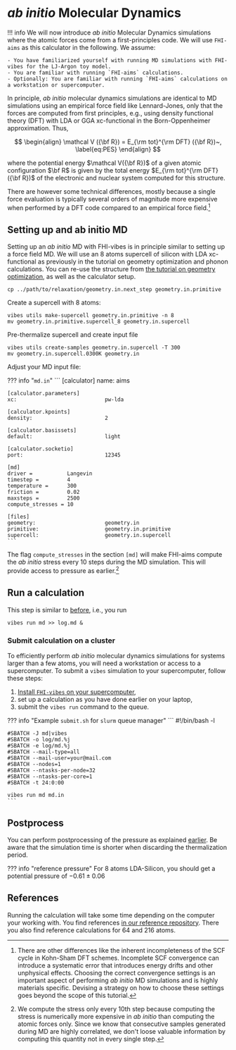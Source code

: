 # _ab initio_ Molecular Dynamics

!!! info
	We will now introduce _ab initio_ Molecular Dynamics simulations where the atomic forces come from a first-principles code. We will use `FHI-aims` as this calculator in the following. We assume:

	- You have familiarized yourself with running MD simulations with FHI-vibes for the LJ-Argon toy model. 
	- You are familiar with running `FHI-aims` calculations.
	- Optionally: You are familiar with running `FHI-aims` calculations on a workstation or supercomputer.

In principle, _ab initio_ molecular dynamics simulations are identical to MD simulations using an empirical force field like Lennard-Jones, only that the forces are computed from first principles, e.g., using density functional theory (DFT) with LDA or GGA xc-functional in the Born-Oppenheimer approximation. Thus,

$$
\begin{align}
\mathcal V ({\bf R}) = E_{\rm tot}^{\rm DFT} ({\bf R})~,
\label{eq:PES}
\end{align}
$$

where the potential energy $\mathcal V({\bf R})$ of a given atomic configuration $\bf R$ is given by the total energy  $E_{\rm tot}^{\rm DFT} ({\bf R})$ of the electronic and nuclear system computed for this structure.

There are however some technical differences, mostly because a single force evaluation is typically several orders of magnitude more expensive when performed by a DFT code compared to an empirical force field.[^footnote1]

## Setting up and ab initio MD

Setting up an _ab initio_ MD with FHI-vibes is in principle similar to setting up a force field MD. We will use an 8 atoms supercell of silicon with LDA xc-functional as previously in the tutorial on geometry optimization and phonon calculations. You can re-use the structure from [the tutorial on geometry optimization](1_geometry_optimization.md), as well as the calculator setup.

```
cp ../path/to/relaxation/geometry.in.next_step geometry.in.primitive
```

Create a supercell with 8 atoms:

```
vibes utils make-supercell geometry.in.primitive -n 8
mv geometry.in.primitive.supercell_8 geometry.in.supercell
```

Pre-thermalize supercell and create input file
```
vibes utils create-samples geometry.in.supercell -T 300
mv geometry.in.supercell.0300K geometry.in
```

Adjust your MD input file:

??? info "`md.in`"
    ```
    [calculator]
    name:                          aims
    
    [calculator.parameters]
    xc:                            pw-lda
    
    [calculator.kpoints]
    density:                       2
    
    [calculator.basissets]
    default:                       light
    
    [calculator.socketio]
    port:                          12345
    
    [md]
    driver =           Langevin
    timestep =         4
    temperature =      300
    friction =         0.02
    maxsteps =         2500
    compute_stresses = 10
    
    [files]
    geometry:                      geometry.in
    primitive:                     geometry.in.primitive
    supercell:                     geometry.in.supercell
    ```

The flag `compute_stresses` in the section `[md]` will make FHI-aims compute the _ab initio_ stress every 10 steps during the MD simulation. This will provide access to pressure as earlier.[^footnote2]

## Run a calculation

This step is similar to [before](3_md_canonical_sampling.md#run-the-calculation), i.e., you run

```
vibes run md >> log.md &
```

### Submit calculation on a cluster

To efficiently perform _ab initio_ molecular dynamics simulations for systems larger than a few atoms, you will need a workstation or access to a supercomputer. To submit a `vibes` simulation to your supercomputer, follow these steps:

1. [Install `FHI-vibes` on your supercomputer](../../#installation),
2. set up a calculation as you have done earlier on your laptop,
3. submit the `vibes run` command to the queue.

??? info "Example `submit.sh` for `slurm` queue manager"
    ```
    #!/bin/bash -l

    #SBATCH -J md|vibes
    #SBATCH -o log/md.%j
    #SBATCH -e log/md.%j
    #SBATCH --mail-type=all
    #SBATCH --mail-user=your@mail.com
    #SBATCH --nodes=1
    #SBATCH --ntasks-per-node=32
    #SBATCH --ntasks-per-core=1
    #SBATCH -t 24:0:00
    
    vibes run md md.in
    ```


## Postprocess
You can perform postprocessing of the pressure as explained [earlier](3_md_postprocess.md). Be aware that the simulation time is shorter when discarding the thermalization period.

??? info "reference pressure"
	For 8 atoms LDA-Silicon, you should get a potential pressure of $-0.61 \pm 0.06 {}$

## References
Running the calculation will take some time depending on the computer your working with. You find references [in our reference repository](https://gitlab.com/vibes-developers/vibes-tutorial-files/-/tree/master/3_molecular_dynamics/ab_initio). There you also find reference calculations for 64 and 216 atoms.

[^footnote1]: There are other differences like the inherent incompleteness of the SCF cycle in Kohn-Sham DFT schemes. Incomplete SCF convergence can introduce a systematic error that introduces energy drifts and other unphysical effects. Choosing the correct convergence settings is an important aspect of performing _ab initio_ MD simulations and is highly materials specific. Devising a strategy on how to choose these settings goes beyond the scope of this tutorial.

[^footnote2]: We compute the stress only every 10th step because computing the stress is numerically more expensive in _ab initio_ than computing the atomic forces only. Since we know that consecutive samples generated during MD are highly correlated, we don't loose valuable information by computing this quantity not in every single step.